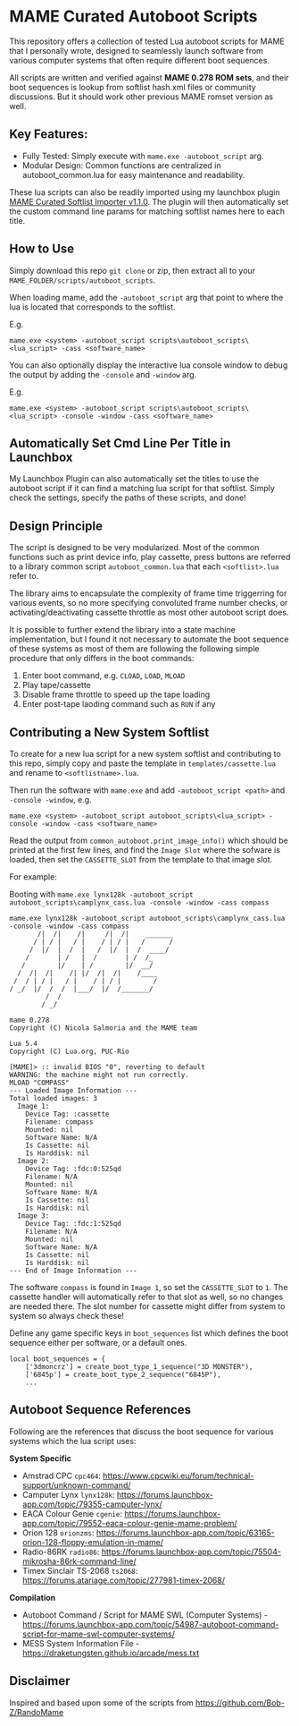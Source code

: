 # MAME Curated Autoboot Scripts

This repository offers a collection of tested Lua autoboot scripts for MAME that I personally wrote, designed to seamlessly launch software from various computer systems that often require different boot sequences. 

All scripts are written and verified against **MAME 0.278 ROM sets**, and their boot sequences is lookup from softlist hash.xml files or community discussions. But it should work other previous MAME romset version as well.

## Key Features:

- Fully Tested: Simply execute with `mame.exe -autoboot_script` arg.
- Modular Design: Common functions are centralized in autoboot_common.lua for easy maintenance and readability.

These lua scripts can also be readily imported using my launchbox plugin [MAME Curated Softlist Importer v1.1.0](https://forums.launchbox-app.com/files/file/5477-mame-curated-softlist-importer/). The plugin will then automatically set the custom command line params for matching softlist names here to each title.

## How to Use

Simply download this repo `git clone` or zip, then extract all to your `MAME_FOLDER/scripts/autoboot_scripts`. 

When loading mame, add the `-autoboot_script` arg that point to where the lua is located that corresponds to the softlist.

E.g.

```
mame.exe <system> -autoboot_script scripts\autoboot_scripts\<lua_script> -cass <software_name>
```

You can also optionally display the interactive lua console window to debug the output by adding the `-console` and `-window` arg. 

E.g.

```
mame.exe <system> -autoboot_script scripts\autoboot_scripts\<lua_script> -console -window -cass <software_name>
```

## Automatically Set Cmd Line Per Title in Launchbox

My Launchbox Plugin can also automatically set the titles to use the autoboot script if it can find a matching lua script for that softlist. Simply check the settings, specify the paths of these scripts, and done!

## Design Principle

The script is designed to be very modularized. Most of the common functions such as print device info, play cassette, press buttons are referred to a library common script `autoboot_common.lua` that each `<softlist>.lua` refer to.

The library aims to encapsulate the complexity of frame time triggerring for various events, so no more specifying convoluted frame number checks, or activating/deactivating cassette throttle as most other autoboot script does.

It is possible to further extend the library into a state machine implementation, but I found it not necessary to automate the boot sequence of these systems as most of them are following the following simple procedure that only differs in the boot commands: 
1. Enter boot command, e.g. `CLOAD`, `LOAD`, `MLOAD`
2. Play tape/cassette
3. Disable frame throttle to speed up the tape loading 
4. Enter post-tape laoding command such as `RUN` if any

## Contributing a New System Softlist

To create for a new lua script for a new system softlist and contributing to this repo, simply copy and paste the template in `templates/cassette.lua` and rename to `<softlistname>.lua`.

Then run the software with `mame.exe` and add `-autoboot_script <path>` and `-console -window`, e.g.

`mame.exe <system> -autoboot_script autoboot_scripts\<lua_script> -console -window -cass <software_name>`

Read the output from `common_autoboot.print_image_info()` which should be printed at the first few lines, and find the `Image Slot` where the sofware is loaded, then set the `CASSETTE_SLOT` from the template to that image slot.

For example:

Booting with `mame.exe lynx128k -autoboot_script autoboot_scripts\camplynx_cass.lua -console -window -cass compass`

```
mame.exe lynx128k -autoboot_script autoboot_scripts\camplynx_cass.lua -console -window -cass compass
       /|  /|    /|     /|  /|    _______
      / | / |   / |    / | / |   /      /
     /  |/  |  /  |   /  |/  |  /  ____/
    /       | /   |  /       | /  /_
   /        |/    | /        |/  __/
  /  /|  /|    /| |/  /|  /|    /____
 /  / | / |   / |    / | / |        /
/ _/  |/  /  /  |___/  |/  /_______/
         /  /
        / _/

mame 0.278
Copyright (C) Nicola Salmoria and the MAME team

Lua 5.4
Copyright (C) Lua.org, PUC-Rio

[MAME]> :: invalid BIOS "0", reverting to default
WARNING: the machine might not run correctly.
MLOAD "COMPASS"
--- Loaded Image Information ---
Total loaded images: 3
  Image 1:
    Device Tag: :cassette
    Filename: compass
    Mounted: nil
    Software Name: N/A
    Is Cassette: nil
    Is Harddisk: nil
  Image 2:
    Device Tag: :fdc:0:525qd
    Filename: N/A
    Mounted: nil
    Software Name: N/A
    Is Cassette: nil
    Is Harddisk: nil
  Image 3:
    Device Tag: :fdc:1:525qd
    Filename: N/A
    Mounted: nil
    Software Name: N/A
    Is Cassette: nil
    Is Harddisk: nil
--- End of Image Information ---
```

The software `compass` is found in `Image 1`, so set the `CASSETTE_SLOT` to `1`. The cassette handler will automatically refer to that slot as well, so no changes are needed there. The slot number for cassette might differ from system to system so always check these!

Define any game specific keys in `boot_sequences` list which defines the boot sequence either per software, or a default ones.

```
local boot_sequences = {
    ['3dmoncrz'] = create_boot_type_1_sequence("3D MONSTER"),
    ['6845p'] = create_boot_type_2_sequence("6845P"),
    ...
```

## Autoboot Sequence References

Following are the references that discuss the boot sequence for various systems which the lua script uses:

**System Specific**
- Amstrad CPC `cpc464`: https://www.cpcwiki.eu/forum/technical-support/unknown-command/
- Camputer Lynx `lynx128k`: https://forums.launchbox-app.com/topic/79355-camputer-lynx/
- EACA Colour Genie `cgenie`: https://forums.launchbox-app.com/topic/79552-eaca-colour-genie-mame-problem/
- Orion 128 `orionzms`: https://forums.launchbox-app.com/topic/63165-orion-128-floppy-emulation-in-mame/
- Radio-86RK `radio86`: https://forums.launchbox-app.com/topic/75504-mikrosha-86rk-command-line/
- Timex Sinclair TS-2068 `ts2068`: https://forums.atariage.com/topic/277981-timex-2068/

**Compilation**
- Autoboot Command / Script for MAME SWL (Computer Systems) - https://forums.launchbox-app.com/topic/54987-autoboot-command-script-for-mame-swl-computer-systems/
- MESS System Information File - https://draketungsten.github.io/arcade/mess.txt

## Disclaimer

Inspired and based upon some of the scripts from https://github.com/Bob-Z/RandoMame